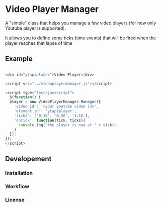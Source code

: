 # Video Player Manager

A "simple" class that helps you manage a few video players (for now only Youtube
player is supported).

It allows you to define some ticks (time events) that will be fired when the player
reaches that lapse of time

## Example

```js

<div id="ytapiplayer">Video Player</div>

<script src="../videoplayermanager.js"></script>

<script type="text/javascript">
  $(function() {
  player = new VideoPlayerManager.Manager({
    'video_id': '<your youtube video id>',
    'element_id': 'ytapiplayer',
    'ticks': ['0:10', '0:30', '1:10'],
    'onTick': function(tick, ticks){
      console.log("the player is now at " + tick);
    }
  });
});
</script>
```

## Developement

### Installation

### Workflow

### License
